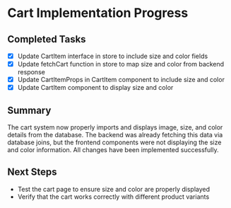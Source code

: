 # Cart Implementation Progress

## Completed Tasks
- [x] Update CartItem interface in store to include size and color fields
- [x] Update fetchCart function in store to map size and color from backend response
- [x] Update CartItemProps in CartItem component to include size and color
- [x] Update CartItem component to display size and color

## Summary
The cart system now properly imports and displays image, size, and color details from the database. The backend was already fetching this data via database joins, but the frontend components were not displaying the size and color information. All changes have been implemented successfully.

## Next Steps
- Test the cart page to ensure size and color are properly displayed
- Verify that the cart works correctly with different product variants

